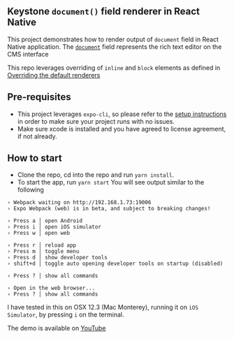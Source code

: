 ## Keystone `document()` field renderer in React Native
This project demonstrates how to render output of `document` field in React Native application.
The [`document`](https://keystonejs.com/docs/apis/fields#document) field represents the rich text editor on the CMS interface

This repo leverages overriding of `inline` and `block` elements as 
defined in [Overriding the default renderers](https://keystonejs.com/docs/guides/document-fields#overriding-the-default-renderers)

## Pre-requisites
- This project leverages `expo-cli`, so please refer to the [setup instructions](https://reactnative.dev/docs/environment-setup)
in order to make sure your project runs with no issues.
- Make sure xcode is installed and you have agreed to license agreement, if not already.

## How to start
- Clone the repo, cd into the repo and run `yarn install`.
- To start the app, run `yarn start`
You will see output similar to the following
```shell
› Webpack waiting on http://192.168.1.73:19006
› Expo Webpack (web) is in beta, and subject to breaking changes!

› Press a │ open Android
› Press i │ open iOS simulator
› Press w │ open web

› Press r │ reload app
› Press m │ toggle menu
› Press d │ show developer tools
› shift+d │ toggle auto opening developer tools on startup (disabled)

› Press ? │ show all commands

› Open in the web browser...
› Press ? │ show all commands
```

I have tested in this on OSX 12.3 (Mac Monterey), running it on `iOS Simulator`, by
pressing `i` on the terminal.

The demo is available on [YouTube](https://youtu.be/vB9HHgOyoIo)

